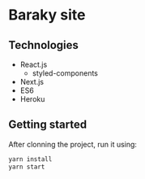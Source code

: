 # Baraky site

## Technologies
- React.js
    - styled-components
- Next.js
- ES6
- Heroku

## Getting started
After clonning the project, run it using:
```bash
yarn install
yarn start
```
